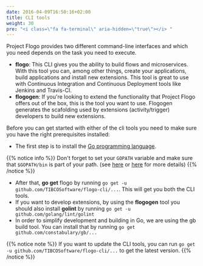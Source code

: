 ```yaml
---
date: 2016-04-09T16:50:16+02:00
title: CLI tools
weight: 30
pre: "<i class=\"fa fa-terminal\" aria-hidden=\"true\"></i> "
---
```


Project Flogo provides two different command-line interfaces and which you need depends on the task you need to execute.

* **flogo**: This CLI gives you the ability to build flows and microservices. With this tool you can, among other things, create your applications, build applications and install new extensions. This tool is great to use with Continuous Integration and Continuous Deployment tools like Jenkins and Travis-CI.
* **flogogen**: If you're looking to extend the functionality that Project Flogo offers out of the box, this is the tool you want to use. Flogogen generates the scafolding used by extensions (activity/trigger) developers to build new extensions.

Before you can get started with either of the cli tools you need to make sure you have the right prerequisites installed:

* The first step is to install the [Go programming language](https://golang.org/doc/install). 

{{% notice info %}}
Don't forget to set your `GOPATH` variable and make sure that `$GOPATH/bin` is part of your path. (see [here](https://golang.org/doc/code.html#GOPATH) or [here](https://github.com/golang/go/wiki/Setting-GOPATH) for more details)
{{% /notice %}}

* After that, **go get** flogo by running `go get -u github.com/TIBCOSoftware/flogo-cli/...`. This will get you both the CLI tools.
* If you want to develop extensions, by using the **flogogen** tool you should also install **golint** by running `go get -u github.com/golang/lint/golint`
* In order to simplify development and building in Go, we are using the gb build tool. You can install that by running `go get github.com/constabulary/gb/...`

{{% notice note %}}
If you want to update the CLI tools, you can run `go get -u github.com/TIBCOSoftware/flogo-cli/...` to get the latest version. 
{{% /notice %}}